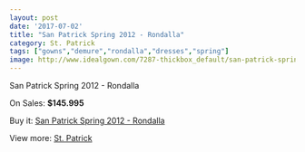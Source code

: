```yaml
---
layout: post
date: '2017-07-02'
title: "San Patrick Spring 2012 - Rondalla"
category: St. Patrick
tags: ["gowns","demure","rondalla","dresses","spring"]
image: http://www.idealgown.com/7287-thickbox_default/san-patrick-spring-2012-rondalla.jpg
---
```

San Patrick Spring 2012 - Rondalla

On Sales: **$145.995**
<a href="https://www.idealgown.com/en/st-patrick/3082-san-patrick-spring-2012-rondalla.html"><amp-img layout="responsive" width="600" height="600" src="//www.idealgown.com/7287-thickbox_default/san-patrick-spring-2012-rondalla.jpg" alt="San Patrick Spring 2012 - Rondalla 0" /></a>
<a href="https://www.idealgown.com/en/st-patrick/3082-san-patrick-spring-2012-rondalla.html"><amp-img layout="responsive" width="600" height="600" src="//www.idealgown.com/7289-thickbox_default/san-patrick-spring-2012-rondalla.jpg" alt="San Patrick Spring 2012 - Rondalla 1" /></a>
<a href="https://www.idealgown.com/en/st-patrick/3082-san-patrick-spring-2012-rondalla.html"><amp-img layout="responsive" width="600" height="600" src="//www.idealgown.com/7288-thickbox_default/san-patrick-spring-2012-rondalla.jpg" alt="San Patrick Spring 2012 - Rondalla 2" /></a>

Buy it: [San Patrick Spring 2012 - Rondalla](https://www.idealgown.com/en/st-patrick/3082-san-patrick-spring-2012-rondalla.html "San Patrick Spring 2012 - Rondalla")

View more: [St. Patrick](https://www.idealgown.com/en/36-st-patrick "St. Patrick")